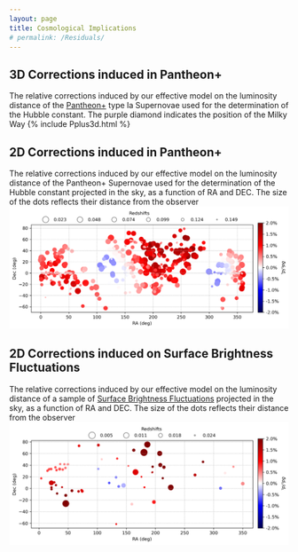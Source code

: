 ```yaml
---
layout: page
title: Cosmological Implications
# permalink: /Residuals/
---
```

## 3D Corrections induced in Pantheon+ 

The relative corrections induced by our effective model on the luminosity distance of the [Pantheon+](https://github.com/PantheonPlusSH0ES/DataRelease) type Ia Supernovae used for the determination of the Hubble constant. The purple diamond indicates the position of the Milky Way {% include Pplus3d.html %}

## 2D Corrections induced in Pantheon+ 
The relative corrections induced by our effective model on the luminosity distance of the Pantheon+ Supernovae used for the determination of the Hubble constant projected in the sky, as a function of RA and DEC. The size of the dots reflects their distance from the observer ![Pantheon+_RA_DEC](images/Sn1aH0_corr_Radec.png)

## 2D Corrections induced on Surface Brightness Fluctuations 
The relative corrections induced by our effective model on the luminosity distance of a sample of [Surface Brightness Fluctuations](https://iopscience.iop.org/article/10.3847/1538-4365/ac01e7)  projected in the sky, as a function of RA and DEC. The size of the dots reflects their distance from the observer ![SBF_RA_DEC](images/sbf_corr_Radec.png)

